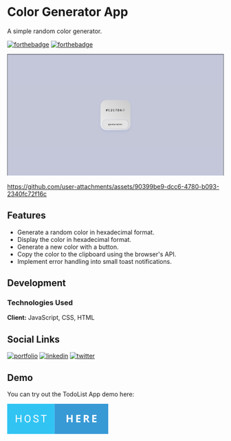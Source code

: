     
# Color Generator App


A simple random color generator.


[![forthebadge](http://forthebadge.com/images/badges/built-with-love.svg)](http://forthebadge.com) [![forthebadge](https://forthebadge.com/images/badges/works-on-my-machine.svg)](https://forthebadge.com)

![Preview Image](./img/preview.png)


https://github.com/user-attachments/assets/90399be9-dcc6-4780-b093-2340fc72f16c

## Features


* Generate a random color in hexadecimal format.
* Display the color in hexadecimal format.
* Generate a new color with a button.
* Copy the color to the clipboard using the browser's API.
* Implement error handling into small toast notifications.


## Development

### Technologies Used

**Client:** JavaScript, CSS, HTML




## Social Links

[![portfolio](https://img.shields.io/badge/my_portfolio-1DA1F2?style=for-the-badge&logo=ko-fi&logoColor=white)](https://diaby-mamadou.vercel.app/)
[![linkedin](https://img.shields.io/badge/linkedin-0A66C2?style=for-the-badge&logo=linkedin&logoColor=white)](https://www.linkedin.com/in/mamadou-diaby-107351231/)
[![twitter](https://img.shields.io/badge/twitter-1DA1F2?style=for-the-badge&logo=twitter&logoColor=white)](https://twitter.com/404diaby)
## Demo

You can try out the TodoList App demo here: 

[![forthebadge](./img/host-here.svg)](https://color-generator-app-ecru.vercel.app/)
